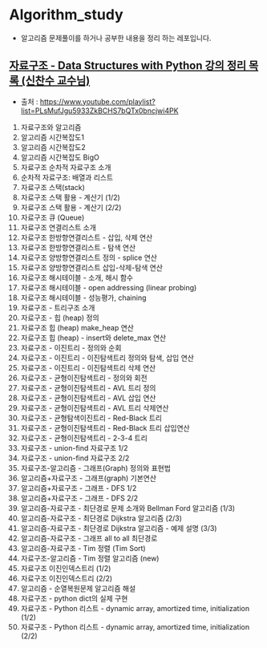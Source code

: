 # Algorithm_study

- 알고리즘 문제풀이를 하거나 공부한 내용을 정리 하는 레포입니다.

## [자료구조 - Data Structures with Python 강의 정리 목록 (신찬수 교수님)](https://www.youtube.com/playlist?list=PLsMufJgu5933ZkBCHS7bQTx0bncjwi4PK)
- 출처 : https://www.youtube.com/playlist?list=PLsMufJgu5933ZkBCHS7bQTx0bncjwi4PK
01. 자료구조와 알고리즘
02. 알고리즘 시간복잡도1
03. 알고리즘 시간복잡도2
04. 알고리즘 시간복잡도 BigO
05. 자료구조 순차적 자료구조 소개
06. 순차적 자료구조: 배열과 리스트
07. 자료구조 스택(stack)
08. 자료구조 스택 활용 - 계산기 (1/2)
09. 자료구조 스택 활용 - 계산기 (2/2)
10. 자료구조 큐 (Queue)
11. 자료구조 연결리스트 소개
12. 자료구조 한방향연결리스트 - 삽입, 삭제 연산
13. 자료구조 한방향연결리스트 - 탐색 연산
14. 자료구조 양방향연결리스트 정의 - splice 연산
15. 자료구조 양방향연결리스트 삽입-삭제-탐색 연산
16. 자료구조 해시테이블 - 소개, 해시 함수
17. 자료구조 해시테이블 - open addressing (linear probing)
18. 자료구조 해시테이블 - 성능평가, chaining
19. 자료구조 - 트리구조 소개
20. 자료구조 - 힙 (heap) 정의
21. 자료구조 힙 (heap) make_heap 연산
22. 자료구조 힙 (heap) - insert와 delete_max 연산
23. 자료구조 - 이진트리 - 정의와 순회
24. 자료구조 - 이진트리 - 이진탐색트리 정의와 탐색, 삽입 연산
25. 자료구조 - 이진트리 - 이진탐색트리 삭제 연산
26. 자료구조 - 균형이진탐색트리 - 정의와 회전
27. 자료구조 - 균형이진탐색트리 - AVL 트리 정의
28. 자료구조 - 균형이진탐색트리 - AVL 삽입 연산
29. 자료구조 - 균형이진탐색트리 - AVL 트리 삭제연산
30. 자료구조 - 균형탐색이진트리 - Red-Black 트리
31. 자료구조 - 균형이진탐색트리 - Red-Black 트리 삽입연산
32. 자료구조 - 균형이진탐색트리 - 2-3-4 트리
33. 자료구조 - union-find 자료구조 1/2
34. 자료구조 - union-find 자료구조 2/2
35. 자료구조-알고리즘 - 그래프(Graph) 정의와 표현법
36. 알고리즘+자료구조 - 그래프(graph) 기본연산
37. 알고리즘+자료구조 - 그래프 - DFS 1/2
38. 알고리즘+자료구조 - 그래프 - DFS 2/2
39. 알고리즘-자료구조 - 최단경로 문제 소개와 Bellman Ford 알고리즘 (1/3)
40. 알고리즘-자료구조 - 최단경로 Dijkstra 알고리즘 (2/3)
41. 알고리즘-자료구조 - 최단경로 Dijkstra 알고리즘 - 예제 설명 (3/3)
42. 알고리즘-자료구조 - 그래프 all to all 최단경로
43. 알고리즘-자료구조 - Tim 정렬 (Tim Sort)
44. 자료구조-알고리즘 - Tim 정렬 알고리즘 (new)
45. 자료구조 이진인덱스트리 (1/2)
46. 자료구조 이진인덱스트리 (2/2)
47. 알고리즘 - 순열복원문제 알고리즘 해설
48. 자료구조 - python dict의 실제 구현
49. 자료구조 - Python 리스트 - dynamic array, amortized time, initialization (1/2)
50. 자료구조 - Python 리스트 - dynamic array, amortized time, initialization (2/2)